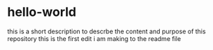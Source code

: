 # hello-world
this is a short description to descrbe the content and purpose of this repository
this is the first edit i am making to the readme file
